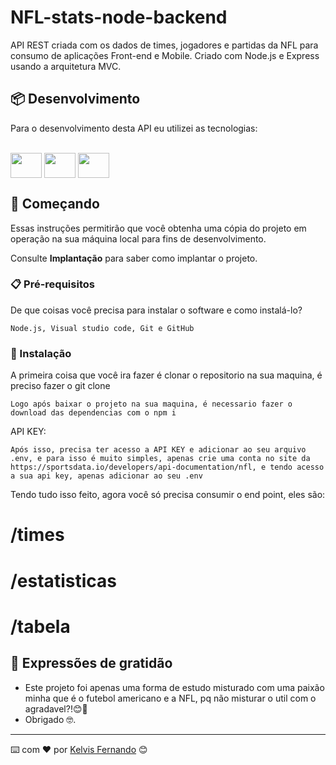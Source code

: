 # NFL-stats-node-backend

API REST criada com os dados de times, jogadores e partidas da NFL para consumo de aplicações Front-end e Mobile. Criado com Node.js e Express usando a arquitetura MVC.

## 📦 Desenvolvimento

Para o desenvolvimento desta API eu utilizei as tecnologias:
<div style="display: inline_block"><br>
  <img src="https://cdn.jsdelivr.net/gh/devicons/devicon/icons/nodejs/nodejs-original.svg" height="40" width="50" align="center"/>
  <img src="https://cdn.jsdelivr.net/gh/devicons/devicon/icons/express/express-original-wordmark.svg" height="40" width="50" align="center"/>
  <img src="https://cdn.jsdelivr.net/gh/devicons/devicon/icons/postgresql/postgresql-original.svg" height="40" width="50" align="center"/>
</div>

## 🚀 Começando

Essas instruções permitirão que você obtenha uma cópia do projeto em operação na sua máquina local para fins de desenvolvimento.

Consulte **Implantação** para saber como implantar o projeto.

### 📋 Pré-requisitos

De que coisas você precisa para instalar o software e como instalá-lo?

```
Node.js, Visual studio code, Git e GitHub 
```

### 🔧 Instalação

A primeira coisa que você ira fazer é clonar o repositorio na sua maquina, é preciso fazer o git clone <link do repositorio>


```
Logo após baixar o projeto na sua maquina, é necessario fazer o download das dependencias com o npm i
```

API KEY:

```
Após isso, precisa ter acesso a API KEY e adicionar ao seu arquivo .env, e para isso é muito simples, apenas crie uma conta no site da https://sportsdata.io/developers/api-documentation/nfl, e tendo acesso a sua api key, apenas adicionar ao seu .env
```

Tendo tudo isso feito, agora você só precisa consumir o end point, eles são:
# /times
# /estatisticas
# /tabela

## 🎁 Expressões de gratidão

* Este projeto foi apenas uma forma de estudo misturado com uma paixão minha que é o futebol americano e a NFL, pq não misturar  o util com o agradavel?!😊📢
* Obrigado 🤓.

---
⌨️ com ❤️ por [Kelvis Fernando](https://github.com/Kelvis-fernando/) 😊
